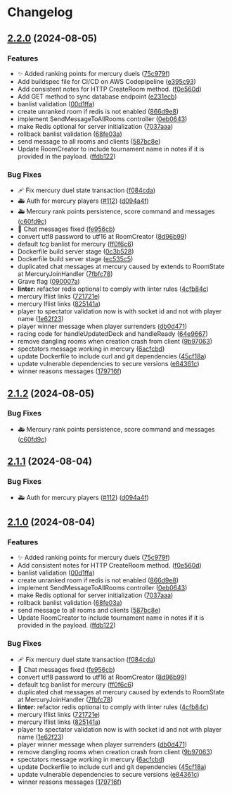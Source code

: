# Changelog

## [2.2.0](https://github.com/diegofcornejo/EDOpro-server-ts/compare/v2.1.2...v2.2.0) (2024-08-05)


### Features

* :sparkles: Added ranking points for mercury duels ([75c979f](https://github.com/diegofcornejo/EDOpro-server-ts/commit/75c979f01f0845435b571c4f06f2dde8e54597ef))
* Add buildspec file for  CI/CD on AWS Codepipeline ([e395c93](https://github.com/diegofcornejo/EDOpro-server-ts/commit/e395c93b1942e71c8e7672fb47491cf2b4f86612))
* Add consistent notes for HTTP CreateRoom method. ([f0e560d](https://github.com/diegofcornejo/EDOpro-server-ts/commit/f0e560d45fcdc44ad91ea58ee2897b150a8dbebf))
* Add GET method to sync database endpoint ([e231ecb](https://github.com/diegofcornejo/EDOpro-server-ts/commit/e231ecb80bd565103c96f65031025997ce2f181c))
* banlist validation ([00d1ffa](https://github.com/diegofcornejo/EDOpro-server-ts/commit/00d1ffa291a065ffb4b4b03ecac7fe5559adcaef))
* create unranked room if redis is not enabled ([866d9e8](https://github.com/diegofcornejo/EDOpro-server-ts/commit/866d9e8e4ebd3f8486781cbfeeda0bdd089a6ebc))
* implement SendMessageToAllRooms controller ([0eb0643](https://github.com/diegofcornejo/EDOpro-server-ts/commit/0eb0643beb76cead234423fbc3f945970d0d7ff2))
* make Redis optional for server initialization ([7037aaa](https://github.com/diegofcornejo/EDOpro-server-ts/commit/7037aaa3eb5d34b34ce4c7a8c51e11e7c3fead37))
* rollback banlist validation ([68fe03a](https://github.com/diegofcornejo/EDOpro-server-ts/commit/68fe03a71a6897e40194ecc0c5cd15c2fdc06bf0))
* send message to all rooms and clients ([587bc8e](https://github.com/diegofcornejo/EDOpro-server-ts/commit/587bc8e9891bd06eb6f3250d938957df7f334459))
* Update RoomCreator to include tournament name in notes if it is provided in the payload. ([ffdb122](https://github.com/diegofcornejo/EDOpro-server-ts/commit/ffdb1221caa5ca89dbd0985298cedf9d82b37a2a))


### Bug Fixes

* :adhesive_bandage: Fix mercury duel state transaction ([f084cda](https://github.com/diegofcornejo/EDOpro-server-ts/commit/f084cda99726484b97dbee29b4f8410592baeb48))
* :ambulance: Auth for mercury players ([#112](https://github.com/diegofcornejo/EDOpro-server-ts/issues/112)) ([d094a4f](https://github.com/diegofcornejo/EDOpro-server-ts/commit/d094a4f0016840ad7380c0d6446cfc66ba3388d2))
* :ambulance: Mercury rank points persistence, score command and messages ([c60fd9c](https://github.com/diegofcornejo/EDOpro-server-ts/commit/c60fd9c1f94a7daafd510ce87ae10e13874e3a69))
* :bug: Chat messages fixed ([fe956cb](https://github.com/diegofcornejo/EDOpro-server-ts/commit/fe956cb44d4cb4ef66fbef5544ef9a9932635326))
* convert utf8 password to utf16 at RoomCreator ([8d96b99](https://github.com/diegofcornejo/EDOpro-server-ts/commit/8d96b998dd8cd661acd1cf3cc32cbdaf347f52f6))
* default tcg banlist for mercury ([ff0f6c6](https://github.com/diegofcornejo/EDOpro-server-ts/commit/ff0f6c6a6d51cf4e794b1d791d3bd7a8fb98fcba))
* Dockerfile build server stage ([0c3b528](https://github.com/diegofcornejo/EDOpro-server-ts/commit/0c3b5285b8e407026e4eae71aa8d97e3fe548ecf))
* Dockerfile build server stage ([ec535c5](https://github.com/diegofcornejo/EDOpro-server-ts/commit/ec535c53869c5795e5407f2d93b34b9f46239b38))
* duplicated chat messages at mercury caused by extends to RoomState at MercuryJoinHandler ([7fbfc78](https://github.com/diegofcornejo/EDOpro-server-ts/commit/7fbfc782858a8233ebb94cfd151116704751116a))
* Grave flag ([090007a](https://github.com/diegofcornejo/EDOpro-server-ts/commit/090007ab1cf4ebd07c09253a0bb027a1e09532bb))
* **linter:** refactor redis optional to comply with linter rules ([4cfb84c](https://github.com/diegofcornejo/EDOpro-server-ts/commit/4cfb84cdbee10729e3a167cc2b03de79511dfeee))
* mercury lflist links ([721721e](https://github.com/diegofcornejo/EDOpro-server-ts/commit/721721e1b98063319462e526d476d40a8809a375))
* mercury lflist links ([825141a](https://github.com/diegofcornejo/EDOpro-server-ts/commit/825141aea1475687eb59520151f698418ca654f5))
* player to spectator validation now is with socket id and not with player name ([1e62f23](https://github.com/diegofcornejo/EDOpro-server-ts/commit/1e62f239e9e0f4c6bda5a8bc2f8c6d236d5389cc))
* player winner message when player surrenders ([db0d471](https://github.com/diegofcornejo/EDOpro-server-ts/commit/db0d471d7526142aa47fa1ba4266915fc475f475))
* racing code for handleUpdatedDeck and handleReady ([64e9667](https://github.com/diegofcornejo/EDOpro-server-ts/commit/64e9667b675a6a0608de30d3167f73d9b2418421))
* remove dangling rooms when creation crash from client ([9b97063](https://github.com/diegofcornejo/EDOpro-server-ts/commit/9b97063c9f24c8a398f57b08247ef59d1730bddd))
* spectators message working in mercury ([6acfcbd](https://github.com/diegofcornejo/EDOpro-server-ts/commit/6acfcbde778f1123bdaf7b444e8fe5e104309b38))
* update Dockerfile to include curl and git dependencies ([45cf18a](https://github.com/diegofcornejo/EDOpro-server-ts/commit/45cf18a60f76c1636f9e031d531bf2afbfb8910d))
* update vulnerable dependencies to secure versions ([e84361c](https://github.com/diegofcornejo/EDOpro-server-ts/commit/e84361c8b214fc05f5ebe7bfd8838a341a3dc082))
* winner reasons messages ([179716f](https://github.com/diegofcornejo/EDOpro-server-ts/commit/179716f1b557d8766da9015a03e965877a5c566d))

## [2.1.2](https://github.com/diangogav/EDOpro-server-ts/compare/v2.1.1...v2.1.2) (2024-08-05)


### Bug Fixes

* :ambulance: Mercury rank points persistence, score command and messages ([c60fd9c](https://github.com/diangogav/EDOpro-server-ts/commit/c60fd9c1f94a7daafd510ce87ae10e13874e3a69))

## [2.1.1](https://github.com/diangogav/EDOpro-server-ts/compare/v2.1.0...v2.1.1) (2024-08-04)


### Bug Fixes

* :ambulance: Auth for mercury players ([#112](https://github.com/diangogav/EDOpro-server-ts/issues/112)) ([d094a4f](https://github.com/diangogav/EDOpro-server-ts/commit/d094a4f0016840ad7380c0d6446cfc66ba3388d2))

## [2.1.0](https://github.com/diangogav/EDOpro-server-ts/compare/v2.0.0...v2.1.0) (2024-08-04)


### Features

* :sparkles: Added ranking points for mercury duels ([75c979f](https://github.com/diangogav/EDOpro-server-ts/commit/75c979f01f0845435b571c4f06f2dde8e54597ef))
* Add consistent notes for HTTP CreateRoom method. ([f0e560d](https://github.com/diangogav/EDOpro-server-ts/commit/f0e560d45fcdc44ad91ea58ee2897b150a8dbebf))
* banlist validation ([00d1ffa](https://github.com/diangogav/EDOpro-server-ts/commit/00d1ffa291a065ffb4b4b03ecac7fe5559adcaef))
* create unranked room if redis is not enabled ([866d9e8](https://github.com/diangogav/EDOpro-server-ts/commit/866d9e8e4ebd3f8486781cbfeeda0bdd089a6ebc))
* implement SendMessageToAllRooms controller ([0eb0643](https://github.com/diangogav/EDOpro-server-ts/commit/0eb0643beb76cead234423fbc3f945970d0d7ff2))
* make Redis optional for server initialization ([7037aaa](https://github.com/diangogav/EDOpro-server-ts/commit/7037aaa3eb5d34b34ce4c7a8c51e11e7c3fead37))
* rollback banlist validation ([68fe03a](https://github.com/diangogav/EDOpro-server-ts/commit/68fe03a71a6897e40194ecc0c5cd15c2fdc06bf0))
* send message to all rooms and clients ([587bc8e](https://github.com/diangogav/EDOpro-server-ts/commit/587bc8e9891bd06eb6f3250d938957df7f334459))
* Update RoomCreator to include tournament name in notes if it is provided in the payload. ([ffdb122](https://github.com/diangogav/EDOpro-server-ts/commit/ffdb1221caa5ca89dbd0985298cedf9d82b37a2a))


### Bug Fixes

* :adhesive_bandage: Fix mercury duel state transaction ([f084cda](https://github.com/diangogav/EDOpro-server-ts/commit/f084cda99726484b97dbee29b4f8410592baeb48))
* :bug: Chat messages fixed ([fe956cb](https://github.com/diangogav/EDOpro-server-ts/commit/fe956cb44d4cb4ef66fbef5544ef9a9932635326))
* convert utf8 password to utf16 at RoomCreator ([8d96b99](https://github.com/diangogav/EDOpro-server-ts/commit/8d96b998dd8cd661acd1cf3cc32cbdaf347f52f6))
* default tcg banlist for mercury ([ff0f6c6](https://github.com/diangogav/EDOpro-server-ts/commit/ff0f6c6a6d51cf4e794b1d791d3bd7a8fb98fcba))
* duplicated chat messages at mercury caused by extends to RoomState at MercuryJoinHandler ([7fbfc78](https://github.com/diangogav/EDOpro-server-ts/commit/7fbfc782858a8233ebb94cfd151116704751116a))
* **linter:** refactor redis optional to comply with linter rules ([4cfb84c](https://github.com/diangogav/EDOpro-server-ts/commit/4cfb84cdbee10729e3a167cc2b03de79511dfeee))
* mercury lflist links ([721721e](https://github.com/diangogav/EDOpro-server-ts/commit/721721e1b98063319462e526d476d40a8809a375))
* mercury lflist links ([825141a](https://github.com/diangogav/EDOpro-server-ts/commit/825141aea1475687eb59520151f698418ca654f5))
* player to spectator validation now is with socket id and not with player name ([1e62f23](https://github.com/diangogav/EDOpro-server-ts/commit/1e62f239e9e0f4c6bda5a8bc2f8c6d236d5389cc))
* player winner message when player surrenders ([db0d471](https://github.com/diangogav/EDOpro-server-ts/commit/db0d471d7526142aa47fa1ba4266915fc475f475))
* remove dangling rooms when creation crash from client ([9b97063](https://github.com/diangogav/EDOpro-server-ts/commit/9b97063c9f24c8a398f57b08247ef59d1730bddd))
* spectators message working in mercury ([6acfcbd](https://github.com/diangogav/EDOpro-server-ts/commit/6acfcbde778f1123bdaf7b444e8fe5e104309b38))
* update Dockerfile to include curl and git dependencies ([45cf18a](https://github.com/diangogav/EDOpro-server-ts/commit/45cf18a60f76c1636f9e031d531bf2afbfb8910d))
* update vulnerable dependencies to secure versions ([e84361c](https://github.com/diangogav/EDOpro-server-ts/commit/e84361c8b214fc05f5ebe7bfd8838a341a3dc082))
* winner reasons messages ([179716f](https://github.com/diangogav/EDOpro-server-ts/commit/179716f1b557d8766da9015a03e965877a5c566d))
